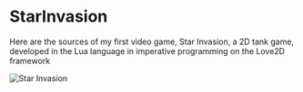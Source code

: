# StarInvasion

Here are the sources of my first video game, Star Invasion, a 2D tank game, developed in the Lua language in imperative programming on the Love2D framework

![Star Invasion](https://img.itch.zone/aW1hZ2UvMTQxODY3MS84MjkyMjE2LmdpZg==/original/KtBh%2FX.gif)

